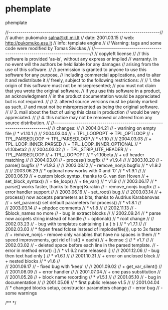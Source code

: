 # phemplate
phemplate



//---------------------------------------------------------------------------//
// author: pukomuko <salna@ktl.mii.lt> 
// date:   2001.03.15
// web:    http://pukomuko.esu.lt
// info:   template engine
//
// Warning: tags and some code were modified by Tomas Šivickas
//
//---------------------------------------------------------------------------//
// copyleft license
//
// this software is provided 'as-is', without any express or implied
// warranty. in no event will the authors be held liable for any damages
// arising from the use of this software.
//
// permission is granted to anyone to use this software for any purpose,
// including commercial applications, and to alter it and redistribute it
// freely, subject to the following restrictions: 
//
// 1. the origin of this software must not be misrepresented;
//	  you must not claim that you wrote the original software. 
//	  if you use this software in a product, an acknowledgment 
//	  in the product documentation would be appreciated but is not required.
//
// 2. altered source versions must be plainly marked as such, 
//	  and must not be misrepresented as being the original software.
//
// 3. mail about the fact of using this class in production 
//	  would be very appreciated.
//
// 4. this notice may not be removed or altered from any source distribution.
//
//---------------------------------------------------------------------------//
// changes:
//
//	2004.04.21
//		- warining on empty file
//		* v1.10.1
//
//	2004.03.04
//		+ TPL_LOOPOPT -> TPL_OPTLOOP
//		+ TPL_PARSEDLOOP -> TPL_PARSEDLOOP
//		* v1.10
//
//	2004.03.03
//		+ TPL_LOOP_INNER_PARSED
//		+ TPL_LOOP_INNER_OPTIONAL
//		* v1.10beta2
//
//	2004.03.02
//		+ TPL_STRIP_UTF_HEADER
//		+ TPL_PARSEDLOOP
//		+ TPL_LOOPOPT
//		* v1.10beta
//		+ utf header matching
//
//	2004.03.01
//		- process() bugfix
//		* v1.9.4
//
//	2003.10.20
//		- parse() bugfix
//		* v1.9.3
//
//	2003.08.12
//		- remove_nonjs bugfix
//		* v1.9.2
//
//	2003.06.29
//		* optional now works with 0 and '0'
//		* v1.9.1
//
//	2003.06.19
//		+ custom block syntax, thanks to G. van den Hoven
//		+ set_block_syntax()
//		+ tie_loop()
//		+ tie_var()
//		* v1.9
//
//	2003.06.17
//		* parse() works faster, thanks to Sergej Kurakin
//		- remove_nonjs bugfix
//		+ error handler support
//
//	2003.06.16
//		- set_root() bug
//
//	2003.03.14
//		+ process() now accepts parameters as bits, thanks to Audrius Karabanovas
//		+ set_params() set default parameters for process()
//		* v1.8.1
//		
//	2003.03.14
//		+ phpdoc comments
//		* v1.8
//
//	2002.11.13
//		- $block_names no more
//		- bug in extract blocks
//
//	2002.09.24
//		* parse now accpets string instead of handle
//		+ optional() <opt>
//		* root change
//
//	2002.03.23
//		- bug with templates caintaining { a { b }
//		* v1.7.1
//
//	2002.03.03
//		* fopen fread fclose instead of implode(file()), up to 3x faster
//		+ remove_nonjs - remove only variables that have no spaces in them
//		* speed improvements, got rid of list() = each()
//		+ license :]
//		* v1.7
//
//	2002.03.02
//		- deleted space before each line in the parsed template.
//		- error in method error() :]
//		* v1.6.2 note released :]
//
//	2001.12.06
//		- bug then text had only }
//		* v1.6.1
//
//	2001.10.31
//		+ error on unclosed block
//		+ nested blocks
//		* v1.6
//		
//	2001.09.17
//		- fixed bug with 'keep'
//
//	2001.09.02
//		+ get_var_silent()
//
//	2001.08.09
//		+ error handler
//
//	2001.07.04
//		+ one pass substitution
//
//	2001.05.28
//		+ block name recording
//		* v1.5.1
//
//	2001.05.10
//		- bug in documentation
//
//	2001.05.08
//		* first public release v1.5
//
//	2001.04.04
//		* changed blocks setup, constructor parameters change
//		- error bug
//		- some warnings

/**
*/
